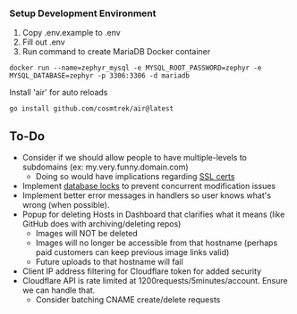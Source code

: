 ### Setup Development Environment
1) Copy .env.example to .env
2) Fill out .env
3) Run command to create MariaDB Docker container
```shell
docker run --name=zephyr_mysql -e MYSQL_ROOT_PASSWORD=zephyr -e MYSQL_DATABASE=zephyr -p 3306:3306 -d mariadb
```

Install 'air' for auto reloads
```shell
go install github.com/cosmtrek/air@latest
```

## To-Do
- Consider if we should allow people to have multiple-levels to subdomains (ex: my.very.funny.domain.com)
  - Doing so would have implications regarding [SSL certs](https://developers.cloudflare.com/ssl/edge-certificates/advanced-certificate-manager)
- Implement [database locks](https://gorm.io/docs/advanced_query.html) to prevent concurrent modification issues
- Implement better error messages in handlers so user knows what's wrong (when possible).
- Popup for deleting Hosts in Dashboard that clarifies what it means (like GitHub does with archiving/deleting repos)
  - Images will NOT be deleted
  - Images will no longer be accessible from that hostname (perhaps paid customers can keep previous image links valid)
  - Future uploads to that hostname will fail
- Client IP address filtering for Cloudflare token for added security
- Cloudflare API is rate limited at 1200requests/5minutes/account. Ensure we can handle that.
  - Consider batching CNAME create/delete requests